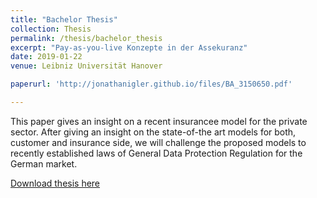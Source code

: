 ```yaml
---
title: "Bachelor Thesis"
collection: Thesis
permalink: /thesis/bachelor_thesis
excerpt: "Pay-as-you-live Konzepte in der Assekuranz"
date: 2019-01-22
venue: Leibniz Universität Hanover

paperurl: 'http://jonathanigler.github.io/files/BA_3150650.pdf'

---
```


This paper gives an insight on a recent insurancee model for the private sector. After giving an insight on the state-of-the art models for both, customer and insurance side, we will challenge the proposed models to recently established laws of General Data Protection Regulation for the German market.

[Download thesis here](http://jonathanigler.github.io/files/BA_3150650.pdf)


